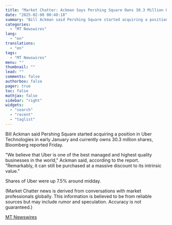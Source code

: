 ```yaml
---
title: "Market Chatter: Ackman Says Pershing Square Owns 30.3 Million Uber Shares"
date: "2025-02-08 00:40:18"
summary: "Bill Ackman said Pershing Square started acquiring a position in Uber Technologies in early January and currently owns 30.3 million shares, Bloomberg reported Friday. \"We believe that Uber is one of the best managed and highest quality businesses in the world,\" Ackman said, according to the report. \"Remarkably, it can..."
categories:
  - "MT Newswires"
lang:
  - "en"
translations:
  - "en"
tags:
  - "MT Newswires"
menu: ""
thumbnail: ""
lead: ""
comments: false
authorbox: false
pager: true
toc: false
mathjax: false
sidebar: "right"
widgets:
  - "search"
  - "recent"
  - "taglist"
---
```


Bill Ackman said Pershing Square started acquiring a position in Uber Technologies in early January and currently owns 30.3 million shares, Bloomberg reported Friday.

"We believe that Uber is one of the best managed and highest quality businesses in the world," Ackman said, according to the report. "Remarkably, it can still be purchased at a massive discount to its intrinsic value."

Shares of Uber were up 7.5% around midday.

(Market Chatter news is derived from conversations with market professionals globally. This information is believed to be from reliable sources but may include rumor and speculation. Accuracy is not guaranteed.)

[MT Newswires](https://www.tradingview.com/news/mtnewswires.com:20250207:A3312792:0/)
